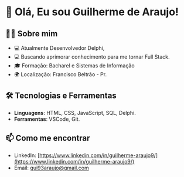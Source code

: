# 👋 Olá, Eu sou Guilherme de Araujo!

## :man_technologist: Sobre mim
- 💻 Atualmente Desenvolvedor Delphi,
- 💻 Buscando aprimorar conhecimento para me tornar Full Stack.
- 🎓 Formação: Bacharel e Sistemas de Informação 
- 🌍 Localização: Francisco Beltrão - Pr.

## 🛠️ Tecnologias e Ferramentas
- **Linguagens**: HTML, CSS, JavaScript, SQL, Delphi.
- **Ferramentas**: VSCode, Git.

## 📫 Como me encontrar
- LinkedIn: [https://www.linkedin.com/in/guilherme-araujo9/](https://www.linkedin.com/in/guilherme-araujo9/)
- Email: [gui93araujo@gmail.com](mailto:gui93araujo@gmail.com)

